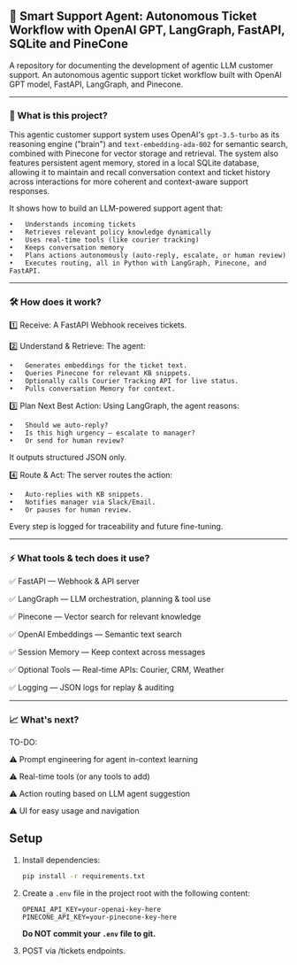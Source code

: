 ## 🚀 Smart Support Agent: Autonomous Ticket Workflow with OpenAI GPT, LangGraph, FastAPI, SQLite and PineCone

A repository for documenting the development of agentic LLM customer support.
An autonomous agentic support ticket workflow built with OpenAI GPT model, FastAPI, LangGraph, and Pinecone.

-----

### 🤖 What is this project?

This agentic customer support system uses OpenAI's `gpt-3.5-turbo` as its reasoning engine ("brain") and `text-embedding-ada-002` for semantic search, combined with Pinecone for vector storage and retrieval. The system also features persistent agent memory, stored in a local SQLite database, allowing it to maintain and recall conversation context and ticket history across interactions for more coherent and context-aware support responses.

It shows how to build an LLM-powered support agent that:

	•	Understands incoming tickets
	•	Retrieves relevant policy knowledge dynamically
	•	Uses real-time tools (like courier tracking)
	•	Keeps conversation memory
	•	Plans actions autonomously (auto-reply, escalate, or human review)
	•	Executes routing, all in Python with LangGraph, Pinecone, and FastAPI.

-----

### 🛠️ How does it work?

1️⃣ Receive:
A FastAPI Webhook receives tickets.

2️⃣ Understand & Retrieve:
The agent:

	•	Generates embeddings for the ticket text.
	•	Queries Pinecone for relevant KB snippets.
	•	Optionally calls Courier Tracking API for live status.
	•	Pulls conversation Memory for context.

3️⃣ Plan Next Best Action:
Using LangGraph, the agent reasons:

	•	Should we auto-reply?
	•	Is this high urgency — escalate to manager?
	•	Or send for human review?

It outputs structured JSON only.

4️⃣ Route & Act:
The server routes the action:

	•	Auto-replies with KB snippets.
	•	Notifies manager via Slack/Email.
	•	Or pauses for human review.

Every step is logged for traceability and future fine-tuning.

-----

### ⚡ What tools & tech does it use?

✅ FastAPI — Webhook & API server

✅ LangGraph — LLM orchestration, planning & tool use

✅ Pinecone — Vector search for relevant knowledge

✅ OpenAI Embeddings — Semantic text search

✅ Session Memory — Keep context across messages

✅ Optional Tools — Real-time APIs: Courier, CRM, Weather

✅ Logging — JSON logs for replay & auditing

-----

### 📈 What's next?

TO-DO: 

⚠️ Prompt engineering for agent in-context learning 

⚠️ Real-time tools (or any tools to add)

⚠️ Action routing based on LLM agent suggestion

⚠️ UI for easy usage and navigation

## Setup

1. Install dependencies:
   ```bash
   pip install -r requirements.txt
   ```

2. Create a `.env` file in the project root with the following content:
   ```env
   OPENAI_API_KEY=your-openai-key-here
   PINECONE_API_KEY=your-pinecone-key-here
   ```
   **Do NOT commit your `.env` file to git.**

3. POST via /tickets endpoints.

